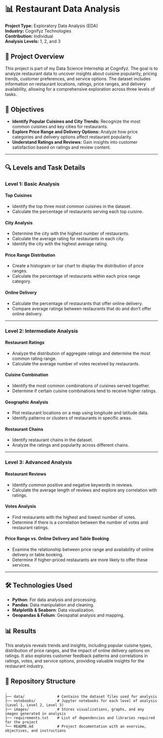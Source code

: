 # 📊 Restaurant Data Analysis

**Project Type:** Exploratory Data Analysis (EDA)  
**Industry:** Cognifyz Technologies  
**Contribution:** Individual  
**Analysis Levels:** 1, 2, and 3  

## 📝 Project Overview
This project is part of my Data Science Internship at Cognifyz. The goal is to analyze restaurant data to uncover insights about cuisine popularity, pricing trends, customer preferences, and service options. The dataset includes information on restaurant locations, ratings, price ranges, and delivery availability, allowing for a comprehensive exploration across three levels of tasks.

## 🎯 Objectives
- **Identify Popular Cuisines and City Trends:** Recognize the most common cuisines and key cities for restaurants.
- **Explore Price Range and Delivery Options:** Analyze how price categories and delivery options affect restaurant popularity.
- **Understand Ratings and Reviews:** Gain insights into customer satisfaction based on ratings and review content.

---

## 🔍 Levels and Task Details

### Level 1: Basic Analysis
#### Top Cuisines
- Identify the top three most common cuisines in the dataset.
- Calculate the percentage of restaurants serving each top cuisine.

#### City Analysis
- Determine the city with the highest number of restaurants.
- Calculate the average rating for restaurants in each city.
- Identify the city with the highest average rating.

#### Price Range Distribution
- Create a histogram or bar chart to display the distribution of price ranges.
- Calculate the percentage of restaurants within each price range category.

#### Online Delivery
- Calculate the percentage of restaurants that offer online delivery.
- Compare average ratings between restaurants that do and don’t offer online delivery.

---

### Level 2: Intermediate Analysis
#### Restaurant Ratings
- Analyze the distribution of aggregate ratings and determine the most common rating range.
- Calculate the average number of votes received by restaurants.

#### Cuisine Combination
- Identify the most common combinations of cuisines served together.
- Determine if certain cuisine combinations tend to receive higher ratings.

#### Geographic Analysis
- Plot restaurant locations on a map using longitude and latitude data.
- Identify patterns or clusters of restaurants in specific areas.

#### Restaurant Chains
- Identify restaurant chains in the dataset.
- Analyze the ratings and popularity across different chains.

---

### Level 3: Advanced Analysis
#### Restaurant Reviews
- Identify common positive and negative keywords in reviews.
- Calculate the average length of reviews and explore any correlation with ratings.

#### Votes Analysis
- Find restaurants with the highest and lowest number of votes.
- Determine if there is a correlation between the number of votes and restaurant ratings.

#### Price Range vs. Online Delivery and Table Booking
- Examine the relationship between price range and availability of online delivery or table booking.
- Determine if higher-priced restaurants are more likely to offer these services.

---

## 🛠️ Technologies Used
- **Python**: For data analysis and processing.
- **Pandas**: Data manipulation and cleaning.
- **Matplotlib & Seaborn**: Data visualization.
- **Geopandas & Folium**: Geospatial analysis and mapping.

## 📊 Results
This analysis reveals trends and insights, including popular cuisine types, distribution of price ranges, and the impact of online delivery options on ratings. It also explores customer feedback patterns and correlations in ratings, votes, and service options, providing valuable insights for the restaurant industry.

## 📁 Repository Structure

```plaintext
.
├── data/               # Contains the dataset files used for analysis
├── notebooks/          # Jupyter notebooks for each level of analysis (Level 1, Level 2, Level 3)
├── images/             # Stores visualizations, graphs, and any images generated in analysis
├── requirements.txt    # List of dependencies and libraries required for the project
└── README.md           # Project documentation with an overview, objectives, and instructions

